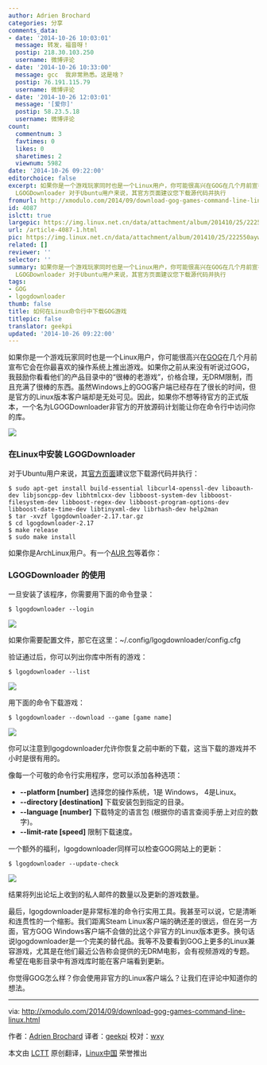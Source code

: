 ```yaml
---
author: Adrien Brochard
categories: 分享
comments_data:
- date: '2014-10-26 10:03:01'
  message: 转发，福音呀！
  postip: 218.30.103.250
  username: 微博评论
- date: '2014-10-26 10:33:00'
  message: gcc  我非常熟悉。这是啥？
  postip: 76.191.115.79
  username: 微博评论
- date: '2014-10-26 12:03:01'
  message: '[爱你]'
  postip: 58.23.5.18
  username: 微博评论
count:
  commentnum: 3
  favtimes: 0
  likes: 0
  sharetimes: 2
  viewnum: 5982
date: '2014-10-26 09:22:00'
editorchoice: false
excerpt: 如果你是一个游戏玩家同时也是一个Linux用户，你可能很高兴在GOG在几个月前宣布它会在你最喜欢的操作系统上推出游戏。如果你之前从来没有听说过GOG，我鼓励你看看他们的产品目录中的很棒的老游戏，价格合理，无DRM限制，而且充满了很棒的东西。虽然Windows上的GOG客户端已经存在了很长的时间，但是官方的Linux版本客户端却是无处可见。因此，如果你不想等待官方的正式版本，一个名为LGOGDownloader非官方的开放源码计划能让你在命令行中访问你的库。  在Linux中安装
  LGOGDownloader 对于Ubuntu用户来说，其官方页面建议您下载源代码并执行
fromurl: http://xmodulo.com/2014/09/download-gog-games-command-line-linux.html
id: 4087
islctt: true
largepic: https://img.linux.net.cn/data/attachment/album/201410/25/222550aywdynxnvd2fdd5d.jpg
url: /article-4087-1.html
pic: https://img.linux.net.cn/data/attachment/album/201410/25/222550aywdynxnvd2fdd5d.jpg.thumb.jpg
related: []
reviewer: ''
selector: ''
summary: 如果你是一个游戏玩家同时也是一个Linux用户，你可能很高兴在GOG在几个月前宣布它会在你最喜欢的操作系统上推出游戏。如果你之前从来没有听说过GOG，我鼓励你看看他们的产品目录中的很棒的老游戏，价格合理，无DRM限制，而且充满了很棒的东西。虽然Windows上的GOG客户端已经存在了很长的时间，但是官方的Linux版本客户端却是无处可见。因此，如果你不想等待官方的正式版本，一个名为LGOGDownloader非官方的开放源码计划能让你在命令行中访问你的库。  在Linux中安装
  LGOGDownloader 对于Ubuntu用户来说，其官方页面建议您下载源代码并执行
tags:
- GOG
- lgogdownloader
thumb: false
title: 如何在Linux命令行中下载GOG游戏
titlepic: false
translator: geekpi
updated: '2014-10-26 09:22:00'
---
```


如果你是一个游戏玩家同时也是一个Linux用户，你可能很高兴在[GOG](http://www.gog.com/)在几个月前宣布它会在你最喜欢的操作系统上推出游戏。如果你之前从来没有听说过GOG，我鼓励你看看他们的产品目录中的“很棒的老游戏”，价格合理，无DRM限制，而且充满了很棒的东西。虽然Windows上的GOG客户端已经存在了很长的时间，但是官方的Linux版本客户端却是无处可见。因此，如果你不想等待官方的正式版本，一个名为LGOGDownloader非官方的开放源码计划能让你在命令行中访问你的库。


![](/data/attachment/album/201410/25/222550aywdynxnvd2fdd5d.jpg)


### 在Linux中安装 LGOGDownloader


对于Ubuntu用户来说，其[官方页面](https://sites.google.com/site/gogdownloader/home)建议您下载源代码并执行：



```
$ sudo apt-get install build-essential libcurl4-openssl-dev liboauth-dev libjsoncpp-dev libhtmlcxx-dev libboost-system-dev libboost-filesystem-dev libboost-regex-dev libboost-program-options-dev libboost-date-time-dev libtinyxml-dev librhash-dev help2man
$ tar -xvzf lgogdownloader-2.17.tar.gz
$ cd lgogdownloader-2.17
$ make release
$ sudo make install 

```

如果你是ArchLinux用户。有一个[AUR 包](https://sites.google.com/site/gogdownloader/home)等着你：


### LGOGDownloader 的使用


一旦安装了该程序，你需要用下面的命令登录：



```
$ lgogdownloader --login 

```

![](/data/attachment/album/201410/25/222412dzh0na0xjnaq34vq.jpg)


如果你需要配置文件，那它在这里：~/.config/lgogdownloader/config.cfg


验证通过后，你可以列出你库中所有的游戏：



```
$ lgogdownloader --list 

```

![](/data/attachment/album/201410/25/222430c1bf3j3f2wvzq3ru.jpg)


用下面的命令下载游戏：



```
$ lgogdownloader --download --game [game name] 

```

![](/data/attachment/album/201410/25/222456din6hnmcm1cea5i0.jpg)


你可以注意到lgogdownloader允许你恢复之前中断的下载，这当下载的游戏并不小时是很有用的。


像每一个可敬的命令行实用程序，您可以添加各种选项：


* **--platform [number]** 选择您的操作系统，1是 Windows， 4是Linux。
* **--directory [destination]** 下载安装包到指定的目录。
* **--language [number]** 下载特定的语言包 (根据你的语言查阅手册上对应的数字)。
* **--limit-rate [speed]** 限制下载速度。


一个额外的福利，lgogdownloader同样可以检查GOG网站上的更新：



```
$ lgogdownloader --update-check 

```

![](/data/attachment/album/201410/25/222514edaqi1ydkkyqe0qk.jpg)


结果将列出论坛上收到的私人邮件的数量以及更新的游戏数量。


最后，lgogdownloader是非常标准的命令行实用工具。我甚至可以说，它是清晰和连贯性的一个缩影。我们距离Steam Linux客户端的确还差的很远，但在另一方面，官方GOG Windows客户端不会做的比这个非官方的Linux版本更多。换句话说lgogdownloader是一个完美的替代品。我等不及要看到GOG上更多的Linux兼容游戏，尤其是在他们最近公告称会提供的无DRM电影，会有视频游戏的专题。希望在电影目录中有游戏库时能在客户端看到更新。


你觉得GOG怎么样？你会使用非官方的Linux客户端么？让我们在评论中知道你的想法。




---


via: <http://xmodulo.com/2014/09/download-gog-games-command-line-linux.html>


作者：[Adrien Brochard](http://xmodulo.com/author/adrien) 译者：[geekpi](https://github.com/geekpi) 校对：[wxy](https://github.com/wxy)


本文由 [LCTT](https://github.com/LCTT/TranslateProject) 原创翻译，[Linux中国](http://linux.cn/) 荣誉推出